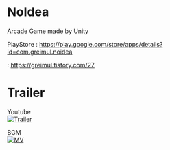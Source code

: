 # NoIdea
Arcade Game made by Unity    

PlayStore : https://play.google.com/store/apps/details?id=com.greimul.noidea   
    
: https://greimul.tistory.com/27
   
# Trailer   
Youtube   
[![Trailer](https://img.youtube.com/vi/0eor-FkvbUI/0.jpg)](https://www.youtube.com/watch?v=0eor-FkvbUI)     

    
BGM   
[![MV](https://img.youtube.com/vi/ebFP1Prxd7M/0.jpg)](https://www.youtube.com/watch?v=ebFP1Prxd7M)   
